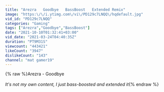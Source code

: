 ```yaml
---
title: "Arezra   Goodbye   BassBoost   Extended Remix"
image: "https:\/\/i.ytimg.com\/vi\/PD129c7LNQQ\/hqdefault.jpg"
vid_id: "PD129c7LNQQ"
categories: "Gaming"
tags: ["Arezra","Goodbye","BassBoost"]
date: "2021-10-10T01:32:41+03:00"
vid_date: "2021-03-24T04:40:35Z"
duration: "PT9M31S"
viewcount: "443421"
likeCount: "3947"
dislikeCount: "143"
channel: "mat gamer19"
---
```

{% raw %}Arezra - Goodbye<br /><br />*It's not my own content, I just bass-boosted and extended it*{% endraw %}
